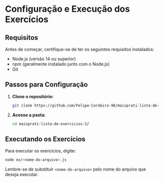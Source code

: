 # Configuração e Execução dos Exercícios

## Requisitos

Antes de começar, certifique-se de ter os seguintes requisitos instalados:

- Node.js (versão 14 ou superior)
- npm (geralmente instalado junto com o Node.js)
- Git

## Passos para Configuração

1. **Clone o repositório:**

    ```bash
    git clone https://github.com/Felipe-Cordeiro-98/maisprati-lista-de-exercicios-2
    ```

2. **Acesse a pasta:**

    ```bash
    cd maisprati-lista-de-exercicios-2/
    ```



## Executando os Exercícios

Para executar os exercícios, digite:

```bash
node ex/<nome-do-arquivo>.js
```

Lembre-se de substituir ``<nome-do-arquivo>`` pelo nome do arquivo que deseja executar.